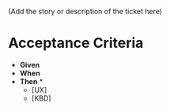(Add the story or description of the ticket here)

# Acceptance Criteria

* **Given**
* **When**
* **Then**
  * 
  * [UX]
  * [KBD]